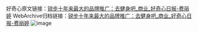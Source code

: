 好奇心原文链接：[锐步十年来最大的品牌推广：去健身吧_商业_好奇心日报-费丽婷](https://www.qdaily.com/articles/5748.html)
WebArchive归档链接：[锐步十年来最大的品牌推广：去健身吧_商业_好奇心日报-费丽婷](http://web.archive.org/web/20190623165440/https://www.qdaily.com/articles/5748.html)
![image](http://ww3.sinaimg.cn/large/007d5XDply1g3w938t0xzj30u03121kx)